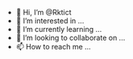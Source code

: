 - 👋 Hi, I’m @Rktict
- 👀 I’m interested in ...
- 🌱 I’m currently learning ...
- 💞️ I’m looking to collaborate on ...
- 📫 How to reach me ...

<!---
Rktict/Rktict is a ✨ special ✨ repository because its `README.md` (this file) appears on your GitHub profile.
You can click the Preview link to take a look at your changes.
--->
